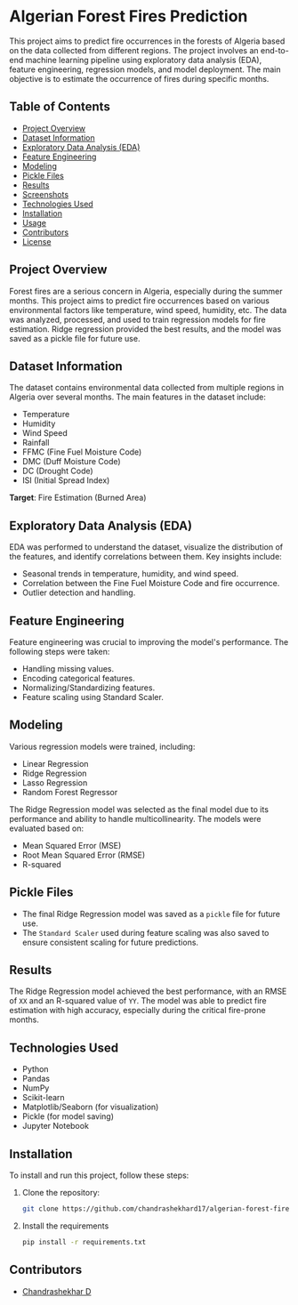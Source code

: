 # Algerian Forest Fires Prediction

This project aims to predict fire occurrences in the forests of Algeria based on the data collected from different regions. The project involves an end-to-end machine learning pipeline using exploratory data analysis (EDA), feature engineering, regression models, and model deployment. The main objective is to estimate the occurrence of fires during specific months.

## Table of Contents
- [Project Overview](#project-overview)
- [Dataset Information](#dataset-information)
- [Exploratory Data Analysis (EDA)](#exploratory-data-analysis-eda)
- [Feature Engineering](#feature-engineering)
- [Modeling](#modeling)
- [Pickle Files](#pickle-files)
- [Results](#results)
- [Screenshots](#screenshots)
- [Technologies Used](#technologies-used)
- [Installation](#installation)
- [Usage](#usage)
- [Contributors](#contributors)
- [License](#license)

## Project Overview
Forest fires are a serious concern in Algeria, especially during the summer months. This project aims to predict fire occurrences based on various environmental factors like temperature, wind speed, humidity, etc. The data was analyzed, processed, and used to train regression models for fire estimation. Ridge regression provided the best results, and the model was saved as a pickle file for future use.

## Dataset Information
The dataset contains environmental data collected from multiple regions in Algeria over several months. The main features in the dataset include:
- Temperature
- Humidity
- Wind Speed
- Rainfall
- FFMC (Fine Fuel Moisture Code)
- DMC (Duff Moisture Code)
- DC (Drought Code)
- ISI (Initial Spread Index)

**Target**: Fire Estimation (Burned Area)

## Exploratory Data Analysis (EDA)
EDA was performed to understand the dataset, visualize the distribution of the features, and identify correlations between them. Key insights include:
- Seasonal trends in temperature, humidity, and wind speed.
- Correlation between the Fine Fuel Moisture Code and fire occurrence.
- Outlier detection and handling.

## Feature Engineering
Feature engineering was crucial to improving the model's performance. The following steps were taken:
- Handling missing values.
- Encoding categorical features.
- Normalizing/Standardizing features.
- Feature scaling using Standard Scaler.

## Modeling
Various regression models were trained, including:
- Linear Regression
- Ridge Regression
- Lasso Regression
- Random Forest Regressor

The Ridge Regression model was selected as the final model due to its performance and ability to handle multicollinearity. The models were evaluated based on:
- Mean Squared Error (MSE)
- Root Mean Squared Error (RMSE)
- R-squared

## Pickle Files
- The final Ridge Regression model was saved as a `pickle` file for future use.
- The `Standard Scaler` used during feature scaling was also saved to ensure consistent scaling for future predictions.

## Results
The Ridge Regression model achieved the best performance, with an RMSE of `XX` and an R-squared value of `YY`. The model was able to predict fire estimation with high accuracy, especially during the critical fire-prone months.

## Technologies Used
- Python
- Pandas
- NumPy
- Scikit-learn
- Matplotlib/Seaborn (for visualization)
- Pickle (for model saving)
- Jupyter Notebook

## Installation
To install and run this project, follow these steps:

1. Clone the repository:
   ```bash
   git clone https://github.com/chandrashekhard17/algerian-forest-fires-prediction.git

   ```

2. Install the requirements
    ```bash
    pip install -r requirements.txt
    ```

## Contributors
- [Chandrashekhar D](https://github.com/chandrashekhard17)


